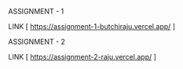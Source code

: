 ASSIGNMENT - 1

LINK [ https://assignment-1-butchiraju.vercel.app/ ]

ASSIGNMENT - 2

LINK [ https://assignment-2-raju.vercel.app/ ]
